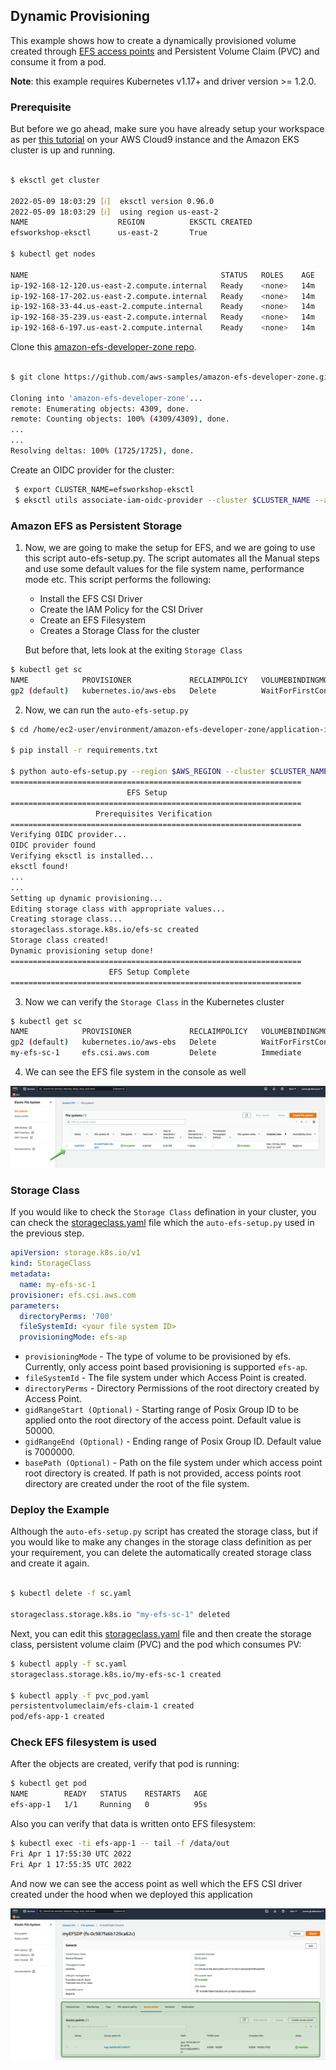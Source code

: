 ## Dynamic Provisioning
This example shows how to create a dynamically provisioned volume created through [EFS access points](https://docs.aws.amazon.com/efs/latest/ug/efs-access-points.html) and Persistent Volume Claim (PVC) and consume it from a pod.

**Note**: this example requires Kubernetes v1.17+ and driver version >= 1.2.0.

### Prerequisite 
But before we go ahead, make sure you have already setup your workspace as per [this tutorial](/application-integration/container/eks/) on your AWS Cloud9 instance and the Amazon EKS cluster is up and running. 

```bash

$ eksctl get cluster

2022-05-09 18:03:29 [ℹ]  eksctl version 0.96.0
2022-05-09 18:03:29 [ℹ]  using region us-east-2
NAME                    REGION          EKSCTL CREATED
efsworkshop-eksctl      us-east-2       True

$ kubectl get nodes

NAME                                           STATUS   ROLES    AGE   VERSION
ip-192-168-12-120.us-east-2.compute.internal   Ready    <none>   14m   v1.21.5-eks-9017834
ip-192-168-17-202.us-east-2.compute.internal   Ready    <none>   14m   v1.21.5-eks-9017834
ip-192-168-33-44.us-east-2.compute.internal    Ready    <none>   14m   v1.21.5-eks-9017834
ip-192-168-35-239.us-east-2.compute.internal   Ready    <none>   14m   v1.21.5-eks-9017834
ip-192-168-6-197.us-east-2.compute.internal    Ready    <none>   14m   v1.21.5-eks-9017834


```

Clone this [amazon-efs-developer-zone repo](https://github.com/aws-samples/amazon-efs-developer-zone.git). 

```bash

$ git clone https://github.com/aws-samples/amazon-efs-developer-zone.git

Cloning into 'amazon-efs-developer-zone'...
remote: Enumerating objects: 4309, done.
remote: Counting objects: 100% (4309/4309), done.
...
...
Resolving deltas: 100% (1725/1725), done.

```

Create an OIDC provider for the cluster:

```bash
 $ export CLUSTER_NAME=efsworkshop-eksctl
 $ eksctl utils associate-iam-oidc-provider --cluster $CLUSTER_NAME --approve 
```

### Amazon EFS as Persistent Storage


1. Now, we are going to make the setup for EFS, and we are going to use this script auto-efs-setup.py. The script automates all the Manual steps and use some default values for the file system name, performance mode etc. This script performs the following:

    * Install the EFS CSI Driver
    * Create the IAM Policy for the CSI Driver
    * Create an EFS Filesystem 
    * Creates a Storage Class  for the cluster 

   But before that, lets look at the exiting `Storage Class` 

```bash
$ kubectl get sc
NAME            PROVISIONER             RECLAIMPOLICY   VOLUMEBINDINGMODE      ALLOWVOLUMEEXPANSION   AGE
gp2 (default)   kubernetes.io/aws-ebs   Delete          WaitForFirstConsumer   false                  148m
```

2. Now, we can run the `auto-efs-setup.py`

```bash
$ cd /home/ec2-user/environment/amazon-efs-developer-zone/application-integration/container/eks/dynamic_provisioning

$ pip install -r requirements.txt

$ python auto-efs-setup.py --region $AWS_REGION --cluster $CLUSTER_NAME --efs_file_system_name myEFSDP
=================================================================
                          EFS Setup
=================================================================
                   Prerequisites Verification
=================================================================
Verifying OIDC provider...
OIDC provider found
Verifying eksctl is installed...
eksctl found!
...
...
Setting up dynamic provisioning...
Editing storage class with appropriate values...
Creating storage class...
storageclass.storage.k8s.io/efs-sc created
Storage class created!
Dynamic provisioning setup done!
=================================================================
                      EFS Setup Complete
=================================================================
```

3. Now we can verify the `Storage Class` in the Kubernetes cluster 

```bash
$ kubectl get sc
NAME            PROVISIONER             RECLAIMPOLICY   VOLUMEBINDINGMODE      ALLOWVOLUMEEXPANSION   AGE
gp2 (default)   kubernetes.io/aws-ebs   Delete          WaitForFirstConsumer   false                  43m
my-efs-sc-1     efs.csi.aws.com         Delete          Immediate              false                  14s
```
4. We can see the EFS file system in the console as well 

![](/application-integration/container/eks/img/33.png)


### Storage Class 

If you would like to check the `Storage Class` defination in your cluster, you can check the [storageclass.yaml](/application-integration/container/eks/dynamic_provisioning/sc.yaml) file which the `auto-efs-setup.py` used in the previous step. 

```yaml
apiVersion: storage.k8s.io/v1
kind: StorageClass
metadata:
  name: my-efs-sc-1
provisioner: efs.csi.aws.com
parameters:
  directoryPerms: '700'
  fileSystemId: <your file system ID>
  provisioningMode: efs-ap

```

* `provisioningMode` - The type of volume to be provisioned by efs. Currently, only access point based provisioning is supported `efs-ap`.
* `fileSystemId` - The file system under which Access Point is created.
* `directoryPerms` - Directory Permissions of the root directory created by Access Point.
* `gidRangeStart (Optional)` - Starting range of Posix Group ID to be applied onto the root directory of the access point. Default value is 50000. 
* `gidRangeEnd (Optional)` - Ending range of Posix Group ID. Default value is 7000000.
* `basePath (Optional)` - Path on the file system under which access point root directory is created. If path is not provided, access points root directory are created under the root of the file system.

### Deploy the Example

Although the `auto-efs-setup.py` script has created the storage class, but if you would like to make any changes in the storage class definition as per your requirement, you can delete the automatically created storage class and create it again.  
```bash

$ kubectl delete -f sc.yaml

storageclass.storage.k8s.io "my-efs-sc-1" deleted

```
Next, you can edit this [storageclass.yaml](/application-integration/container/eks/dynamic_provisioning/sc.yaml) file and then create the storage class, persistent volume claim (PVC) and the pod which consumes PV:

```bash 
$ kubectl apply -f sc.yaml
storageclass.storage.k8s.io/my-efs-sc-1 created

$ kubectl apply -f pvc_pod.yaml
persistentvolumeclaim/efs-claim-1 created
pod/efs-app-1 created
```

### Check EFS filesystem is used
After the objects are created, verify that pod is running:

```bash
$ kubectl get pod 
NAME        READY   STATUS    RESTARTS   AGE
efs-app-1   1/1     Running   0          95s
```

Also you can verify that data is written onto EFS filesystem:

```sh
$ kubectl exec -ti efs-app-1 -- tail -f /data/out                           
Fri Apr 1 17:55:30 UTC 2022
Fri Apr 1 17:55:35 UTC 2022
```

And now we can see the access point as well which the EFS CSI driver created under the hood when we deployed this application 

![](/application-integration/container/eks/img/34.png)


